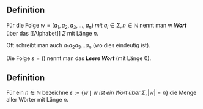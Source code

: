 ## Definition
Für die Folge $w = (a_1,a_2,a_3,\dots,a_n)\; mit \; a_i  \in \Sigma, n \in \mathbb{N}$ nennt man w
***Wort*** über das [[Alphabet]] $\Sigma$ mit Länge $n$.

Oft schreibt man auch $a_1a_2a_3\dots{}a_n$  (wo dies eindeutig ist).

Die Folge $\varepsilon=()$ nennt man das ***Leere Wort***  (mit Länge 0).

## Definition
Für ein $n \in \mathbb{N}$ bezeichne $\varepsilon := \{w \mid w\; ist\; ein\; Wort\; über\; \Sigma, \vert w\vert = n\}$ die Menge aller Wörter mit Länge $n$.
